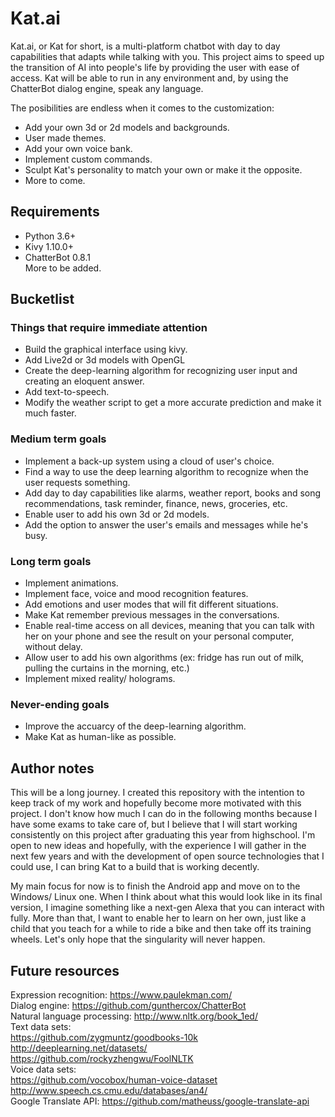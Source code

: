 # Kat.ai

Kat.ai, or Kat for short, is a multi-platform chatbot with day to day capabilities that adapts while talking with you. This project aims to speed up the transition of AI into people's life by providing the user with ease of access. Kat will be able to run in any environment and, by using the ChatterBot dialog engine, speak any language.

The posibilities are endless when it comes to the customization:
* Add your own 3d or 2d models and backgrounds.
* User made themes.
* Add your own voice bank.
* Implement custom commands.
* Sculpt Kat's personality to match your own or make it the opposite.
* More to come.

## Requirements

* Python 3.6+
* Kivy 1.10.0+
* ChatterBot 0.8.1
<br> More to be added.

## Bucketlist

### Things that require immediate attention
* Build the graphical interface using kivy.
* Add Live2d or 3d models with OpenGL
* Create the deep-learning algorithm for recognizing user input and creating an eloquent answer.
* Add text-to-speech.
* Modify the weather script to get a more accurate prediction and make it much faster.

### Medium term goals
* Implement a back-up system using a cloud of user's choice.
* Find a way to use the deep learning algorithm to recognize when the user requests something.
* Add day to day capabilities like alarms, weather report, books and song recommendations, task reminder, finance, news, groceries, etc.
* Enable user to add his own 3d or 2d models.
* Add the option to answer the user's emails and messages while he's busy.

### Long term goals
* Implement animations.
* Implement face, voice and mood recognition features.
* Add emotions and user modes that will fit different situations.
* Make Kat remember previous messages in the conversations.
* Enable real-time access on all devices, meaning that you can talk with her on your phone and see the result on your personal computer, without delay.
* Allow user to add his own algorithms (ex: fridge has run out of milk, pulling the curtains in the morning, etc.)
* Implement mixed reality/ holograms.

### Never-ending goals
* Improve the accuarcy of the deep-learning algorithm.
* Make Kat as human-like as possible.
 
## Author notes

This will be a long journey. I created this repository with the intention to keep track of my work and hopefully become more motivated with this project. I don't know how much I can do in the following months because I have some exams to take care of, but I believe that I will start working consistently on this project after graduating this year from highschool. I'm open to new ideas and hopefully, with the experience I will gather in the next few years and with the development of open source technologies that I could use, I can bring Kat to a build that is working decently.

My main focus for now is to finish the Android app and move on to the Windows/ Linux one. When I think about what this would look like in its final version, I imagine something like a next-gen Alexa that you can interact with fully. More than that, I want to enable her to learn on her own, just like a child that you teach for a while to ride a bike and then take off its training wheels. Let's only hope that the singularity will never happen.

## Future resources
Expression recognition: https://www.paulekman.com/ <br>
Dialog engine: https://github.com/gunthercox/ChatterBot <br>
Natural language processing: http://www.nltk.org/book_1ed/ <br>
Text data sets: <br>
https://github.com/zygmuntz/goodbooks-10k <br>
http://deeplearning.net/datasets/ <br>
https://github.com/rockyzhengwu/FoolNLTK <br>
Voice data sets: <br>
https://github.com/vocobox/human-voice-dataset <br>
http://www.speech.cs.cmu.edu/databases/an4/ <br>
Google Translate API: https://github.com/matheuss/google-translate-api
